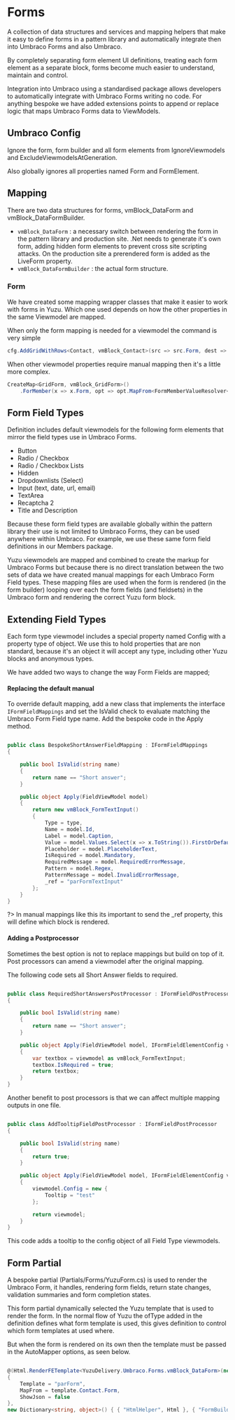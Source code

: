 # Forms

A collection of data structures and services and mapping helpers that make it easy to define forms in a pattern library and automatically integrate then into Umbraco Forms and also Umbraco. 

By completely separating form element UI definitions, treating each form element as a separate block, forms become much easier to understand, maintain and control.

Integration into Umbraco using a standardised package allows developers to automatically integrate with Umbraco Forms writing no code. For anything bespoke we have added extensions points to append or replace logic that maps Umbraco Forms data to ViewModels.   

## Umbraco Config

Ignore the form, form builder and all form elements from IgnoreViewmodels and ExcludeViewmodelsAtGeneration.

Also globally ignores all properties named Form and FormElement.

## Mapping

There are two data structures for forms, vmBlock_DataForm and vmBlock_DataFormBuilder. 

- `vmBlock_DataForm` : a necessary switch between rendering the form in the pattern library and production site. .Net needs to generate it's own form, adding hidden form elements to prevent cross site scripting attacks. On the production site a prerendered form is added as the LiveForm property.
- `vmBlock_DataFormBuilder` : the actual form structure.

### Form

We have created some mapping wrapper classes that make it easier to work with forms in Yuzu. Which one used depends on how the other properties in the same Viewmodel are mapped.

When only the form mapping is needed for a viewmodel the command is very simple

```c#
cfg.AddGridWithRows<Contact, vmBlock_Contact>(src => src.Form, dest => dest.Form);
```

When other viewmodel properties require manual mapping then it's a little more complex.

```c#
CreateMap<GridForm, vmBlock_GridForm>()
    .ForMember(x => x.Form, opt => opt.MapFrom<FormMemberValueResolver<GridForm, vmBlock_GridForm>, object>(x => x.Form));
```

## Form Field Types

Definition includes default viewmodels for the following form elements that mirror the field types use in Umbraco Forms.

- Button
- Radio / Checkbox
- Radio / Checkbox Lists
- Hidden
- Dropdownlists (Select)
- Input (text, date, url, email)
- TextArea
- Recaptcha 2
- Title and Description

Because these form field types are available globally within the pattern library their use is not limited to Umbraco Forms, they can be used anywhere within Umbraco. For example, we use these same form field definitions in our Members package. 

Yuzu viewmodels are mapped and combined to create the markup for Umbraco Forms but because there is no direct translation between the two sets of data we have created manual mappings for each Umbraco Form Field types. These mapping files are used when the form is rendered (in the form builder) looping over each the form fields (and fieldsets) in the Umbraco form and rendering the correct Yuzu form block.

## Extending Field Types

Each form type viewmodel includes a special property named Config with a property type of object. We use this to hold properties that are non standard, because it's an object it will accept any type, including other Yuzu blocks and anonymous types.

We have added two ways to change the way Form Fields are mapped;

#### Replacing the default manual

To override default mapping, add a new class that implements the interface `IFormFieldMappings` and set the IsValid check to evaluate matching the Umbraco Form Field type name. Add the bespoke code in the Apply method. 

``` c#

public class BespokeShortAnswerFieldMapping : IFormFieldMappings
{

    public bool IsValid(string name)
    {
        return name == "Short answer";
    }

    public object Apply(FieldViewModel model)
    {
        return new vmBlock_FormTextInput()
        {
            Type = type,
            Name = model.Id,
            Label = model.Caption,
            Value = model.Values.Select(x => x.ToString()).FirstOrDefault(),
            Placeholder = model.PlaceholderText,
            IsRequired = model.Mandatory,
            RequiredMessage = model.RequiredErrorMessage,
            Pattern = model.Regex,
            PatternMessage = model.InvalidErrorMessage,
            _ref = "parFormTextInput"
        };
    }
}

```

?> In manual mappings like this its important to send the _ref property, this will define which block is rendered.

#### Adding a Postprocessor

Sometimes the best option is not to replace mappings but build on top of it. Post processors can amend a viewmodel after the original mapping.

The following code sets all Short Answer fields to required. 

``` c#

public class RequiredShortAnswersPostProcessor : IFormFieldPostProcessor
{

    public bool IsValid(string name)
    {
        return name == "Short answer";
    }

    public object Apply(FieldViewModel model, IFormFieldElementConfig viewmodel)
    {
        var textbox = viewmodel as vmBlock_FormTextInput;
        textbox.IsRequired = true;
        return textbox;
    }
}

```

Another benefit to post processors is that we can affect multiple mapping outputs in one file. 

``` c#

public class AddTooltipFieldPostProcessor : IFormFieldPostProcessor
{

    public bool IsValid(string name)
    {
        return true;
    }

    public object Apply(FieldViewModel model, IFormFieldElementConfig viewmodel)
    {
        viewmodel.Config = new {
            Tooltip = "test"
        };

        return viewmodel;
    }
}

```

This code adds a tooltip to the config object of all Field Type viewmodels.

## Form Partial 

A bespoke partial (Partials/Forms/YuzuForm.cs) is used to render the Umbraco Form, it handles, rendering form fields, return state changes, validation summaries and form completion states. 

This form partial dynamically selected the Yuzu template that is used to render the form. In the normal flow of Yuzu the ofType added in the definition defines what form template is used, this gives definition to control which form templates at used where. 

But when the form is rendered on its own then the template must be passed in the AutoMapper options, as seen below.

``` c#

@(Html.RenderFETemplate<YuzuDelivery.Umbraco.Forms.vmBlock_DataForm>(new RenderSettings()
{
    Template = "parForm",
    MapFrom = template.Contact.Form,
    ShowJson = false
},
new Dictionary<string, object>() { { "HtmlHelper", Html }, { "FormBuilderTemplate", "parFormBuilder" } }))


```